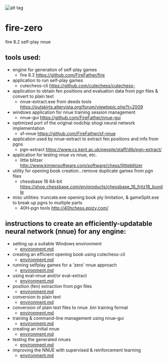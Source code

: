 ![alt tag](https://raw.githubusercontent.com/FireFather/fire-zero/master/bitmaps/nnue-gui.png)

# fire-zero
fire 8.2 self-play nnue

## tools used:

- engine for generation of self-play games
  - fire 8.2 https://github.com/FireFather/fire
- application to run self-play games
  - cutechess-cli https://github.com/cutechess/cutechess- 
- application to obtain fen positions and evaluation data from pgn files & convert to plain text
  - nnue-extract.exe from deeds tools https://outskirts.altervista.org/forum/viewtopic.php?t=2009
- windows application for nnue training session management
  - nnue-gui https://github.com/FireFather/nnue-gui
- optimized port of the original nodchip shogi neural network implementation
  - sf-nnue https://github.com/FireFather/sf-nnue
- application used by nnue-extract to extract fen positions and info from pgns
  - pgn-extract https://www.cs.kent.ac.uk/people/staff/djb/pgn-extract/
- application for testing nnue vs nnue, etc.
  - little blitzer http://www.kimiensoftware.com/software/chess/littleblitzer
- utility for opening book creation...remove duplicate games from pgn files
  - chessbase 16 64-bit https://shop.chessbase.com/en/products/chessbase_16_fritz18_bundle
- misc utilities: truncate.exe opening book ply limitation, & gameSplit.exe to break up pgns to multiple parts
  - 40H-pgn tools http://40hchess.epizy.com/

## instructions to create an efficiently-updatable neural network (nnue) for any engine:
- setting up a suitable Windows environment
  - [environment.md](docs/environment.md)
- creating an efficient opening book using cutechess-cli
  - [environment.md](docs/environment.md)
- running selfplay games for a 'zero' nnue approach
  - [environment.md](docs/environment.md)
- using eval-nnue and/or eval-extract
  - [environment.md](docs/environment.md)
- position (fen) extraction from pgn files
  - [environment.md](docs/environment.md)
- conversion to plain text
  - [environment.md](docs/environment.md)
- conversion of plain text files to nnue .bin training format
  - [environment.md](docs/environment.md)
- training & command-line management using nnue-gui
  - [environment.md](docs/environment.md)
- creating an initial nnue
  - [environment.md](docs/environment.md)
- testing the generated nnues
  - [environment.md](docs/environment.md)
- improving the NNUE with supervised & reinforcement learning
  - [environment.md](docs/environment.md)

